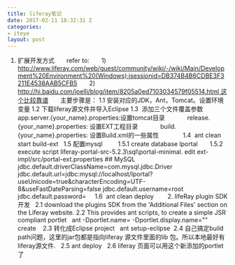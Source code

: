 ```yaml
---
title: liferay笔记
date: 2017-02-11 18:32:31 Z
categories:
- iteye
layout: post
---
```


1. 扩展开发方式       refer to:       1) http://www.liferay.com/web/guest/community/wiki/-/wiki/Main/Development%20Environment%20(Windows);jsessionid=DB374B4B6CDBE3F3211E4538AAB5CFB5       2) http://hi.baidu.com/joelli/blog/item/8205a0ed7103034579f05514.html 这个比较靠谱       主要步骤是： 1.1 安装对应的JDK，Ant，Tomcat。设置环境变量 1.2 下载liferay源文件并导入Eclipse 1.3  添加三个文件覆盖参数             app.server.{your_name}.properties:设置tomcat目录             release.{your_name}.properties: 设置EXT工程目录             build.{your_name}.properties: 设置Build.xml的一些属性              1.4  ant clean start build-ext   1.5 配置mysql         1.5.1 create database lportal       1.5.2  execute script liferay-portal-src-5.2.3\sql\portal-minimal. edit ext-impl/src/portal-ext.properties ## MySQL jdbc.default.driverClassName=com.mysql.jdbc.Driver jdbc.default.url=jdbc:mysql://localhost/lportal?useUnicode=true&characterEncoding=UTF-8&useFastDateParsing=false jdbc.default.username=root jdbc.default.password=     1.6  ant clean deploy        2. lifeRay plugin SDK 开发   2.1 download the plugins SDK from the 'Additional Files' section on the Liferay website. 2.2 This provides ant scripts, to create a simple JSR compliant portlet   ant -Dportlet.name=<project name> -Dportlet.display.name="<portlet title>" create    2.3 转化成Eclipse project   ant setup-eclipse  2.4 自己搞定build path问题，这里的jar包都是指向liferay 源文件里面的lib 包。所以本地最好有liferay源文件.   2.5 ant deploy   2.6 liferay 页面可以用这个新添加的portlet了    